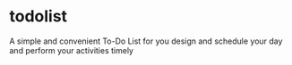 # todolist
A simple and convenient To-Do List for you design and schedule your day and perform your activities timely
